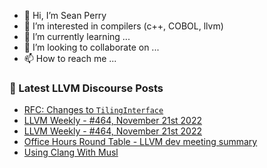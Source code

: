 - 👋 Hi, I’m Sean Perry
- 👀 I’m interested in compilers (c++, COBOL, llvm)
- 🌱 I’m currently learning ...
- 💞️ I’m looking to collaborate on ...
- 📫 How to reach me ...

<!---
s66perry/s66perry is a ✨ special ✨ repository because its `README.md` (this file) appears on your GitHub profile.
You can click the Preview link to take a look at your changes.
--->
### 📕 Latest LLVM Discourse Posts

<!-- DISCOURSE-LLVM:START -->
- [RFC: Changes to `TilingInterface`](https://discourse.llvm.org/t/rfc-changes-to-tilinginterface/66649#post_13)
- [LLVM Weekly - #464, November 21st 2022](https://discourse.llvm.org/t/llvm-weekly-464-november-21st-2022/66726#post_2)
- [LLVM Weekly - #464, November 21st 2022](https://discourse.llvm.org/t/llvm-weekly-464-november-21st-2022/66726#post_1)
- [Office Hours Round Table - LLVM dev meeting summary](https://discourse.llvm.org/t/office-hours-round-table-llvm-dev-meeting-summary/66544#post_4)
- [Using Clang With Musl](https://discourse.llvm.org/t/using-clang-with-musl/66719#post_2)
<!-- DISCOURSE-LLVM:END -->
